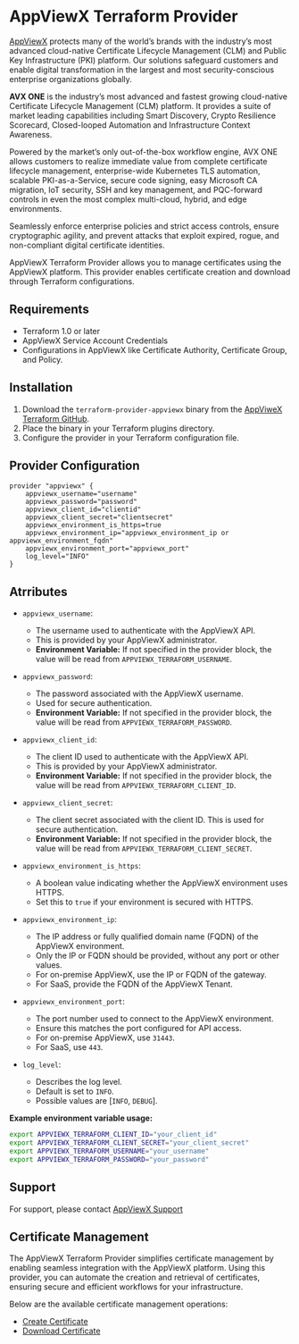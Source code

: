 # AppViewX Terraform Provider

[AppViewX](https://appviewx.com) protects many of the world’s brands with the industry’s most advanced cloud-native Certificate Lifecycle Management (CLM) and Public Key Infrastructure (PKI) platform. Our solutions safeguard customers and enable digital transformation in the largest and most security-conscious enterprise organizations globally.

**AVX ONE** is the industry’s most advanced and fastest growing cloud-native Certificate Lifecycle Management (CLM) platform. It provides a suite of market leading capabilities including Smart Discovery, Crypto Resilience Scorecard, Closed-looped Automation and Infrastructure Context Awareness.

Powered by the market’s only out-of-the-box workflow engine, AVX ONE allows customers to realize immediate value from complete certificate lifecycle management, enterprise-wide Kubernetes TLS automation, scalable PKI-as-a-Service, secure code signing, easy Microsoft CA migration, IoT security, SSH and key management, and PQC-forward controls in even the most complex multi-cloud, hybrid, and edge environments.

Seamlessly enforce enterprise policies and strict access controls, ensure cryptographic agility, and prevent attacks that exploit expired, rogue, and non-compliant digital certificate identities.

AppViewX Terraform Provider allows you to manage certificates using the AppViewX platform. This provider enables certificate creation and download through Terraform configurations.

## Requirements

- Terraform 1.0 or later
- AppViewX Service Account Credentials
- Configurations in AppViewX like Certificate Authority, Certificate Group, and Policy.

## Installation

1. Download the `terraform-provider-appviewx` binary from the [AppViweX Terraform GitHub](https://github.com/AppViewX/terraform-provider-appviewx).
2. Place the binary in your Terraform plugins directory.
3. Configure the provider in your Terraform configuration file.

## Provider Configuration

```hcl
provider "appviewx" {
    appviewx_username="username"
    appviewx_password="password"
    appviewx_client_id="clientid"
    appviewx_client_secret="clientsecret"
    appviewx_environment_is_https=true
    appviewx_environment_ip="appviewx_environment_ip or appviewx_environment_fqdn"
    appviewx_environment_port="appviewx_port"
    log_level="INFO"
}
```

## Atrributes

- `appviewx_username`:
    - The username used to authenticate with the AppViewX API.
    - This is provided by your AppViewX administrator.
    - **Environment Variable:** If not specified in the provider block, the value will be read from `APPVIEWX_TERRAFORM_USERNAME`.

- `appviewx_password`:
    - The password associated with the AppViewX username.
    - Used for secure authentication.
    - **Environment Variable:** If not specified in the provider block, the value will be read from `APPVIEWX_TERRAFORM_PASSWORD`.

- `appviewx_client_id`:
    - The client ID used to authenticate with the AppViewX API.
    - This is provided by your AppViewX administrator.
    - **Environment Variable:** If not specified in the provider block, the value will be read from `APPVIEWX_TERRAFORM_CLIENT_ID`.

- `appviewx_client_secret`:
    - The client secret associated with the client ID. This is used for secure authentication.
    - **Environment Variable:** If not specified in the provider block, the value will be read from `APPVIEWX_TERRAFORM_CLIENT_SECRET`.

- `appviewx_environment_is_https`:
    - A boolean value indicating whether the AppViewX environment uses HTTPS.
    - Set this to `true` if your environment is secured with HTTPS.

- `appviewx_environment_ip`:
    - The IP address or fully qualified domain name (FQDN) of the AppViewX environment.
    - Only the IP or FQDN should be provided, without any port or other values.
    - For on-premise AppViewX, use the IP or FQDN of the gateway.
    - For SaaS, provide the FQDN of the AppViewX Tenant.

- `appviewx_environment_port`:
    - The port number used to connect to the AppViewX environment.
    - Ensure this matches the port configured for API access.
    - For on-premise AppViewX, use `31443`.
    - For SaaS, use `443`.

- `log_level`:
    - Describes the log level.
    - Default is set to `INFO`.
    - Possible values are [`INFO`, `DEBUG`].

**Example environment variable usage:**
```sh
export APPVIEWX_TERRAFORM_CLIENT_ID="your_client_id"
export APPVIEWX_TERRAFORM_CLIENT_SECRET="your_client_secret"
export APPVIEWX_TERRAFORM_USERNAME="your_username"
export APPVIEWX_TERRAFORM_PASSWORD="your_password"
```

## Support
For support, please contact [AppViewX Support](https://helpcenter.appviewx.com/login)

## Certificate Management

The AppViewX Terraform Provider simplifies certificate management by enabling seamless integration with the AppViewX platform. Using this provider, you can automate the creation and retrieval of certificates, ensuring secure and efficient workflows for your infrastructure.

Below are the available certificate management operations:
- [Create Certificate](resources/appviewx_create_certificate.md)
- [Download Certificate](resources/appviewx_download_certificate.md)
